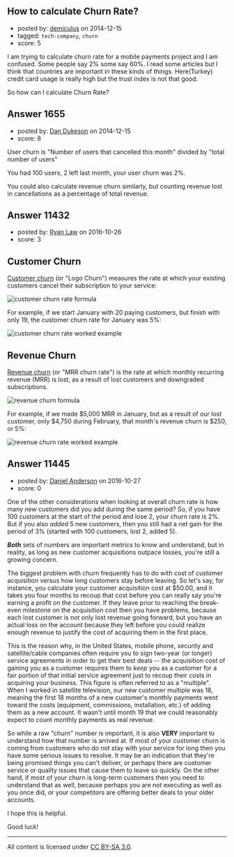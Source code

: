 ## How to calculate Churn Rate?

- posted by: [demiculus](https://stackexchange.com/users/5264485/demiculus) on 2014-12-15
- tagged: `tech-company`, `churn`
- score: 5

I am trying to calculate churn rate for a mobile payments project and I am confused. Some people say 2% some say 60%. I read some articles but I think that countries are important in these kinds of things. Here(Turkey) credit card usage is really high but the trust index is not that good. 

So how can I calculate Churn Rate?


## Answer 1655

- posted by: [Dan Dukeson](https://stackexchange.com/users/40875/dan-dukeson) on 2014-12-15
- score: 8

User churn is "Number of users that cancelled this month" divided by "total number of users"

You had 100 users, 2 left last month, your user churn was 2%.

You could also calculate revenue churn similarly, but counting revenue lost in cancellations as a percentage of total revenue.







## Answer 11432

- posted by: [Ryan Law](https://stackexchange.com/users/9520414/ryan-law) on 2016-10-26
- score: 3

<h2>Customer Churn</h2>

<p><a href="https://www.cobloom.com/blog/saas-metrics" rel="nofollow noreferrer">Customer churn</a> (or "Logo Churn") measures the rate at which your existing customers cancel their subscription to your service:</p>

<p><img src="https://chart.apis.google.com/chart?chf=bg,s,fffff0&amp;cht=tx&amp;chl=%5Ctext%7B%25%20Customer%20Churn%20Rate%7D%3D%5Cfrac%7B%5Ctext%7BCustomers%20that%20churned%20in%20period%20t%7D%7D%7B%5Ctext%7BTotal%20customers%20at%20the%20start%20of%20period%20t%7D%7D" alt="customer churn rate formula"></p>

<p>For example, if we start January with 20 paying customers, but finish with only 19, the customer churn rate for January was 5%:</p>

<p><img src="https://chart.apis.google.com/chart?chf=bg,s,fffff0&amp;cht=tx&amp;chl=%5Ctext%7B%25%20Customer%20Churn%20Rate%7D%3D%5Cfrac%7B20-19%7D%7B20%7D%3D5%5C%25" alt="customer churn rate worked example"></p>

<h2>Revenue Churn</h2>

<p><a href="https://www.cobloom.com/blog/saas-metrics" rel="nofollow noreferrer">Revenue churn</a> (or "MRR churn rate") is the rate at which monthly recurring revenue (MRR) is lost, as a result of lost customers and downgraded subscriptions.</p>

<p><img src="https://chart.apis.google.com/chart?chf=bg,s,fffff0&amp;cht=tx&amp;chl=%5Ctext%7B%25%20Revenue%20Churn%20Rate%7D%3D%5Cfrac%7B%5Ctext%7BMRR%7D_%7Bt-1%7D-%5Ctext%7BMRR%7D_t%7D%7B%5Ctext%7BMRR%7D_%7Bt-1%7D%7D" alt="revenue churn formula"></p>

<p>For example, if we made $5,000 MRR in January, but as a result of our lost customer, only $4,750 during February, that month's revenue churn is $250, or 5%:</p>

<p><img src="https://chart.apis.google.com/chart?chf=bg,s,fffff0&amp;cht=tx&amp;chl=%5Ctext%7B%25%20Revenue%20Churn%20Rate%7D%3D%5Cfrac%7B5%2C000-4%2C750%7D%7B5%2C000%7D%3D5%5C%25" alt="revenue churn rate worked example"></p>



## Answer 11445

- posted by: [Daniel Anderson](https://stackexchange.com/users/8398759/daniel-anderson) on 2016-10-27
- score: 0

One of the other considerations when looking at overall churn rate is how many *new* customers did you add during the same period?  So, if you have 100 customers at the start of the period and lose 2, your churn rate is 2%.  But if you also *added* 5 new customers, then you still had a net gain for the period of 3% (started with 100 customers, lost 2, added 5).

***Both*** sets of numbers are important metrics to know and understand, but in reality, as long as new customer acquisitions outpace losses, you're still a growing concern.

The biggest problem with churn frequently has to do with cost of customer acquisition versus how long customers stay before leaving.  So let's say, for instance, you calculate your customer acquisition cost at $50.00, and it takes you four months to recoup that cost before you can really say you're earning a profit on the customer.  If they leave prior to reaching the break-even milestone on the acquisition cost then you have problems, because each lost customer is not only lost revenue going forward, but you have an actual loss on the account because they left before you could realize enough revenue to justify the cost of acquiring them in the first place.

This is the reason why, in the United States, mobile phone, security and satellite/cable companies often require you to sign two-year (or longer) service agreements in order to get their best deals -- the acquisition cost of gaining you as a customer requires them to *keep* you as a customer for a fair portion of that initial service agreement just to recoup their costs in acquiring your business.  This figure is often referred to as a "multiple".  When I worked in satellite television, our new customer multiple was 18, meaning the first 18 months of a new customer's monthly payments went toward the costs (equipment, commissions, installation, etc.) of adding them as a new account.  It wasn't until month 19 that we could reasonably expect to count monthly payments as real revenue.

So while a raw "churn" number is important, it is also **VERY** important to understand how that number is arrived at.  If most of your customer churn is coming from customers who do not stay with your service for long then you have some serious issues to resolve.  It may be an indication that they're being promised things you can't deliver, or perhaps there are customer service or quality issues that cause them to leave so quickly.  On the other hand, if most of your churn is long-term customers then you need to understand that as well, because perhaps you are not executing as well as you once did, or your competitors are offering better deals to your older accounts.

I hope this is helpful.

Good luck!



---

All content is licensed under [CC BY-SA 3.0](https://creativecommons.org/licenses/by-sa/3.0/).
